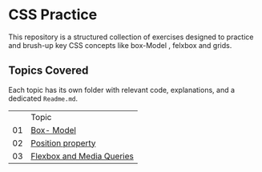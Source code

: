 #  CSS Practice
This repository is a structured collection of  exercises designed to practice and brush-up key CSS concepts like box-Model , felxbox and grids.

##  Topics Covered
Each topic has its own folder with relevant code, explanations, and a dedicated ``` Readme.md ```.

<table>
  <th> 
    <td> Topic </td>
</th>
  <tr> 
    <td>01</td>
    <td> <a href="Box-Model" >Box- Model </a></td>
  </tr>
  <tr>
    <td>02</td>
    <td><a href="position-property"> Position property</a> </td>
  </tr>
  <tr>
    <td>03</td>
    <td><a href="flexbox-media-queries"> Flexbox and Media Queries</td>
  </tr>
</table>


